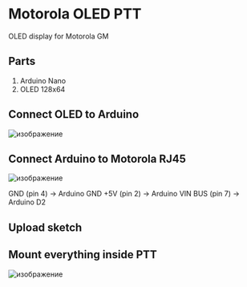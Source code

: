 # Motorola OLED PTT
OLED display for Motorola GM

## Parts
1. Arduino Nano
2. OLED 128x64

## Connect OLED to Arduino
![изображение](https://user-images.githubusercontent.com/90838159/145757862-0016dfb5-ac73-4d00-b8e4-ae5f11753f00.png)

## Connect Arduino to Motorola RJ45
![изображение](https://user-images.githubusercontent.com/90838159/145759883-675e5617-ba00-4afe-91cb-e947501624d3.png)

GND (pin 4) -> Arduino GND
+5V (pin 2) -> Arduino VIN
BUS (pin 7) -> Arduino D2

## Upload sketch

## Mount everything inside PTT

![изображение](https://user-images.githubusercontent.com/90838159/145760664-bc75f643-f23b-47a3-9015-0813f3982172.png)

